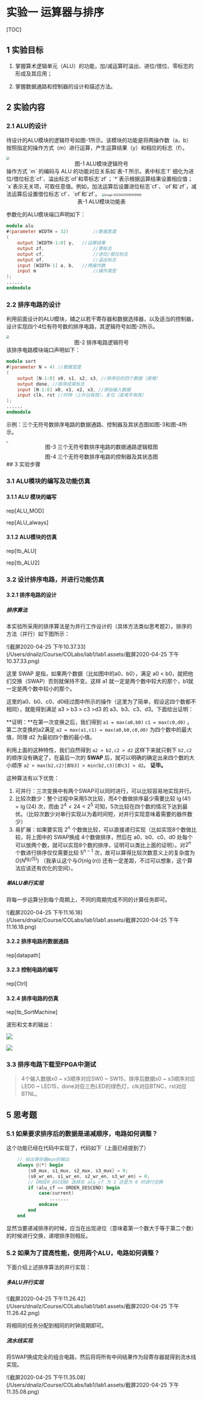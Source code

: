 # 实验一 运算器与排序

[TOC]

## 1 实验目标

1.  掌握算术逻辑单元（ALU）的功能，加/减运算时溢出、进位/借位、零标志的形成及其应用；
  
2.  掌握数据通路和控制器的设计和描述方法。

## 2 实验内容

### 2.1 ALU的设计


待设计的ALU模块的逻辑符号如图-1所示。该模块的功能是将两操作数（a，b）按照指定的操作方式（m）进行运算，产生运算结果（y）和相应的标志（f）。

<img src="./media/image1.png" style="zoom: 50%;" />

<center>图-1 ALU模块逻辑符号
</center>
操作方式 `m` 的编码与 ALU 的功能对应关系如`表-1`所示。表中标志`f` 细化为进位/借位标志`cf`、溢出标志`of`和零标志`zf`；`*`表示根据运算结果设置相应值；`x`表示无关项，可取任意值。例如，加法运算后设置进位标志`cf`、`of`和`zf`，减法运算后设置借位标志`cf`、`of`和`zf`。

<img src="/Users/dnailz/Course/COLabs/lab1/lab1.assets/image-20200425095939069.png" alt="image-20200425095939069" style="zoom: 50%;" />

<center>表-1 ALU模块功能表</center>

参数化的ALU模块端口声明如下：

```verilog
module alu 
#(parameter WIDTH = 32) 		//数据宽度
(
    output [WIDTH-1:0] y, 	//运算结果
    output zf, 					//零标志
    output cf, 					//进位/借位标志
    output of, 					//溢出标志
    input [WIDTH-1] a, b, 	//两操作数
    input m 					//操作类型
);
......
endmodule
```

### 2.2 排序电路的设计


利用前面设计的ALU模块，辅之以若干寄存器和数据选择器，以及适当的控制器，设计实现四个4位有符号数的排序电路，其逻辑符号如图-2所示。

<img src="./media/image2.png" style="zoom: 50%;" />

<center>图-2 排序电路逻辑符号
</center>
该排序电路模块端口声明如下：

```verilog
module sort
#(parameter N = 4) //数据宽度
(
    output [N-1:0] s0, s1, s2, s3, //排序后的四个数据（递增）
	output done, //排序结束标志
    input [N-1:0] x0, x1, x2, x3, //原始输入数据
	input clk, rst //时钟（上升沿有效）、复位（高电平有效）
);
......
endmodule
```

示例：三个无符号数排序电路的数据通路、控制器及其状态图如图-3和图-4所示。

<img src="./media/image3.png" style="zoom:33%;" />

<center>图-3 三个无符号数排序电路的数据通路逻辑框图
</center>


<center><img src="./media/image4.png" style="zoom:33%;" /><img src="./media/image5.png" style="zoom:33%;" /></center>

<center>图-4 三个无符号数排序电路的控制器及其状态图
</center>
## 3 实验步骤

### 3.1  ALU模块的编写及功能仿真

#### 3.1.1 ALU 模块的编写

rep[ALU_MOD]

rep[ALU_always]

#### 3.1.2 ALU模块的仿真

rep[tb_ALU]

rep[tb_ALU2]

### 3.2  设计排序电路，并进行功能仿真

#### 3.2.1 排序电路的设计

##### 排序算法

本实验所采用的排序算法是为并行工作设计的（具体方法类似思考题2）。排序的方法（并行）如下图所示：

![截屏2020-04-25 下午10.37.33](/Users/dnailz/Course/COLabs/lab1/lab1.assets/截屏2020-04-25 下午10.37.33.png)

这里 SWAP 是指，如果两个数据（比如图中的a0、b0），满足 a0 < b0，就把他们交换（SWAP）否则就保持不变。这样 a1 就一定是两个数中较大的那个，b1就一定是两个数中较小的那个。

这里的a0、b0、c0、d0经过图中所示的操作（这里为了简单，假设这四个数都不相同），就能得到满足 a3 > b3 > c3 >d3 的  a3、b3、c3、d3。下面给出证明：

**证明：**在第一次变换之后，我们得到 `a1 = max(a0,b0)` `c1 = max(c0,d0)` 。第二次变换的a2满足 `a2 = max(a1,c1) = max(a0,b0,c0,d0)` 为四个数中的最大值，同理 d2 为最初四个数的最小值。

利用上面的这种特性，我们自然得到 `a2 > b2,c2 > d2` 这样下来就只剩下 `b2,c2` 的顺序没有确定了，在最后一次的 **SWAP** 后，就可以明确的确定出来四个数的大小顺序 `a2 > max(b2,c2)[即b3] > min(b2,c3)[即c3] > d2`。 **证毕。**

这种算法有以下优势：

1. 可并行：三次变换中有两个SWAP可以同时进行，可以比较容易地实现并行。
2. 比较次数少：整个过程中采用5次比较，而4个数做排序最少需要比较 $\lg(4!)= \lg(24)$  次，而由 $2^4 < 24 < 2^5$ 可知，5次比较在四个数的情况下达到最优。（比较次数少对串行实现以为着时间短，对并行实现意味着需要的器件数少）
3. 易扩展：如果要实现 $2^n$ 个数做比较，可以直接递归实现（比如实现8个数做比较，将上图中的 SWAP换成 4个数做排序，然后在 a0、b0、c0、d0 处每个可以放两个数，就可以实现8个数的排序，证明可以类比上面的证明）。对$2^n$ 个数进行排序仅仅需要比较 $5^{n-1}$ 次，故可以算得比较次数意义上的复杂度为$O(N^{\lg_2(5)})$ （我承认这个与$O(n\lg(n))$ 还有一定差距，不过可以想象，这个算法应该还有优化的空间）。

##### 单ALU串行实现

将每一步运算分到每个周期上，不同的周期完成不同的计算任务即可。

![截屏2020-04-25 下午11.16.18](/Users/dnailz/Course/COLabs/lab1/lab1.assets/截屏2020-04-25 下午11.16.18.png)

#### 3.2.2 排序电路的数据通路

rep[datapath]

#### 3.2.3 控制电路的编写

rep[Ctrl]

#### 3.2.4 排序电路的仿真

rep[tb_SortMachine]

波形和文本的输出：

![](lab1.assets/swave.png)

![](lab1.assets/sconsole.png)

### 3.3  排序电路下载至FPGA中测试

>  4个输入数据x0 \~ x3顺序对应SW0 ~ SW15，排序后数据s0 \~ s3顺序对应LED0 \~ LED15，done对应三色LED的绿色灯，clk对应BTNC，rst对应BTNL。



## 5 思考题

### 5.1  如果要求排序后的数据是递减顺序，电路如何调整？

这个功能已经在代码中实现了，代码如下（上面已经提到了）

```verilog
	// 给出寄存器mux的输出
	always @(*) begin
        {s0_mux, s1_mux, s2_mux, s3_mux} = 0;
        {s0_wr_en, s1_wr_en, s2_wr_en, s3_wr_en} = 0;
        // ORDER_ASCEND 选择在 alu_cf 为 1 还是为 0 时进行交换
        if (alu_cf == ORDER_DESCEND) begin
            case(current)
                .......
            endcase
        end
    end
```

显然当要递减排序的时候，应当在出现进位（意味着第一个数大于等于第二个数）的时候进行交换，递增排序则相反。

### 5.2  如果为了提高性能，使用两个ALU，电路如何调整？

下面介绍上述排序算法的并行实现：

##### 多ALU并行实现

![截屏2020-04-25 下午11.26.42](/Users/dnailz/Course/COLabs/lab1/lab1.assets/截屏2020-04-25 下午11.26.42.png)

将相同的任务分配到相同的时钟周期即可。

##### 流水线实现

将SWAP换成完全的组合电路，然后将将所有中间结果作为段寄存器就得到流水线实现。

![截屏2020-04-25 下午11.35.08](/Users/dnailz/Course/COLabs/lab1/lab1.assets/截屏2020-04-25 下午11.35.08.png)

